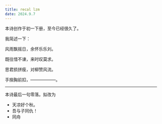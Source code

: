 ```yaml
---
title: recal lzm
date: 2024.9.7
---
```


本诗创作于初一下册，至今已经很久了。

我简述一下：

风雨飘摇日，余怀乐乐刘。

既往惜不谏，来时叹莫求。

思君损拼瘦，对柳赞风流。

手揆胸前扣，——————。

---

本诗最后一句零落。拟改为

- 天凉好个秋。
- 吾与子同仇！
- 同舟

<!--stackedit_data:
eyJoaXN0b3J5IjpbMTE2ODA4NTA1MF19
-->
